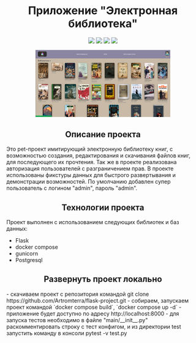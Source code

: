 <h1 align="center">Приложение "Электронная библиотека"</h1>
<p align="center">
<img src="https://img.shields.io/badge/created_by-flask-green">
<img src="https://img.shields.io/badge/based%20on%20postgresql-8A2BE2">
<img src="https://img.shields.io/badge/served_by-gunicorn-blue">
<img src="https://img.shields.io/badge/deploy by-docker-yellow">
</p>

<p align="center">
<img src="readme_pic.png" width="70%">
</p>

<h2 align="center">Описание проекта</h2>
<p>Это pet-проект имитирующий электронную библиотеку книг, с возможностью создания, редактирования и скачивания
файлов книг, для последующего их прочтения. Так же в проекте реализована авторизация пользователей с разграничением прав.
В проекте использованы фикстуры данных для быстрого развертывания и демонстрации возможностей.
По умолчанию добавлен супер пользователь с логином "admin", пароль "admin".
</p>

<h2 align="center">Технологии проекта</h2>
Проект выполнен с использованием следующих библиотек и баз данных:

- Flask
- docker compose
- gunicorn
- Postgresql

<h2 align="center">Развернуть проект локально</h2>
- скачиваем проект с репозитория командой git clone https://github.com/Artromterra/flask-project.git
- собираем, запускаем проект командой `docker compose build`, `docker compose up -d`
- приложение будет доступно по адресу http://localhost:8000
- для запуска тестов необходимо в файле "main/__init__.py" раскомментировать строку с тест конфигом,
и из директории test запустить команду в консоли pytest -v test.py

